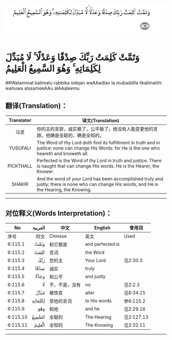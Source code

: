![006:115](images/006_115.gif)

# وَتَمَّتْ كَلِمَتُ رَبِّكَ صِدْقًا وَعَدْلًا ۚ لَا مُبَدِّلَ لِكَلِمَاتِهِ ۚ وَهُوَ السَّمِيعُ الْعَلِيمُ

##Watammat kalimatu rabbika sidqan waAAadlan la mubaddila likalimatihi wahuwa alssameeAAu alAAaleemu 

## 翻译(Translation)：

| Translator | 译文(Translation)                                            |
| :--------: | ------------------------------------------------------------ |
|    马坚    | 你的主的言辞，诚实极了，公平极了。绝没有人能变更他的言辞。他确是全聪的，确是全知的。 |
|  YUSUFALI  | The Word of thy Lord doth find its fulfillment in truth and in justice: none can change His Words: for He is the one who heareth and knoweth all. |
| PICKTHALL  | Perfected is the Word of thy Lord in truth and justice. There is naught that can change His words. He is the Hearer, the Knower. |
|   SHAKIR   | And the word of your Lord has been accomplished truly and justly; there is none who can change His words, and He is the Hearing, the Knowing. |

---

## 对位释义(Words Interpretation)：

| No   | العربية | 中文    | English | 曾用词 |
| ---- | ------: | ------- | ------- | ------ |
| 序号 |    阿文 | Chinese | 英文    | Used   |
| 6:115.1  | وَتَمَّتْ    | 和它极是       | and perfected is |            |
| 6:115.2  | كَلِمَتُ    | 言词           | the Word         |            |
| 6:115.3  | رَبِّكَ     | 您的主         | Your Lord        | 见2:30.3   |
| 6:115.4  | صِدْقًا    | 诚实           | truly            |            |
| 6:115.5  | وَعَدْلًا   | 和公平         | and justly       |            |
| 6:115.6  | لَا      | 不，不是，没有 | no               | 见2:2.3    |
| 6:115.7  | مُبَدِّلَ    | 被改变         | alter            | 见6:34.15  |
| 6:115.8  | لِكَلِمَاتِهِ | 至他的言词     | to His words     | 参6:115.2  |
| 6:115.9  | وَهُوَ     | 和他           | and he           | 见2:29.16  |
| 6:115.10 | السَّمِيعُ  | 全聪的         | The Hearing      | 见2:127.13 |
| 6:115.11 | الْعَلِيمُ  | 全知的         | The Knowing      | 见2:32.11  |

---
